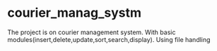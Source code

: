 # courier_manag_systm
The project is on courier management system. With basic modules(insert,delete,update,sort,search,display). Using file handling
